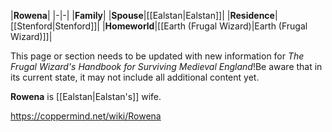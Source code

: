 |**Rowena**|
|-|-|
|**Family**|
|**Spouse**|[[Ealstan\|Ealstan]]|
|**Residence**|[[Stenford\|Stenford]]|
|**Homeworld**|[[Earth (Frugal Wizard)\|Earth (Frugal Wizard)]]|

This page or section needs to be updated with new information for *The Frugal Wizard's Handbook for Surviving Medieval England*!Be aware that in its current state, it may not include all additional content yet.

**Rowena** is [[Ealstan\|Ealstan's]] wife.



https://coppermind.net/wiki/Rowena